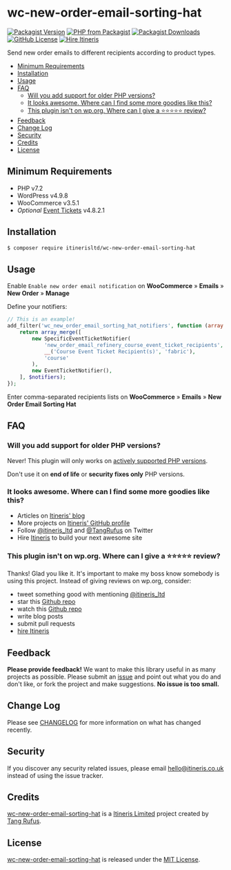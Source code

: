 # wc-new-order-email-sorting-hat

[![Packagist Version](https://img.shields.io/packagist/v/itinerisltd/wc-new-order-email-sorting-hat.svg)](https://packagist.org/packages/itinerisltd/wc-new-order-email-sorting-hat)
[![PHP from Packagist](https://img.shields.io/packagist/php-v/itinerisltd/wc-new-order-email-sorting-hat.svg)](https://packagist.org/packages/itinerisltd/wc-new-order-email-sorting-hat)
[![Packagist Downloads](https://img.shields.io/packagist/dt/itinerisltd/wc-new-order-email-sorting-hat.svg)](https://packagist.org/packages/itinerisltd/wc-new-order-email-sorting-hat)
[![GitHub License](https://img.shields.io/github/license/itinerisltd/wc-new-order-email-sorting-hat.svg)](https://github.com/ItinerisLtd/wc-new-order-email-sorting-hat/blob/master/LICENSE)
[![Hire Itineris](https://img.shields.io/badge/Hire-Itineris-ff69b4.svg)](https://www.itineris.co.uk/contact/)

Send new order emails to different recipients according to product types.

<!-- START doctoc generated TOC please keep comment here to allow auto update -->
<!-- DON'T EDIT THIS SECTION, INSTEAD RE-RUN doctoc TO UPDATE -->


- [Minimum Requirements](#minimum-requirements)
- [Installation](#installation)
- [Usage](#usage)
- [FAQ](#faq)
  - [Will you add support for older PHP versions?](#will-you-add-support-for-older-php-versions)
  - [It looks awesome. Where can I find some more goodies like this?](#it-looks-awesome-where-can-i-find-some-more-goodies-like-this)
  - [This plugin isn't on wp.org. Where can I give a ⭐️⭐️⭐️⭐️⭐️ review?](#this-plugin-isnt-on-wporg-where-can-i-give-a-%EF%B8%8F%EF%B8%8F%EF%B8%8F%EF%B8%8F%EF%B8%8F-review)
- [Feedback](#feedback)
- [Change Log](#change-log)
- [Security](#security)
- [Credits](#credits)
- [License](#license)

<!-- END doctoc generated TOC please keep comment here to allow auto update -->

## Minimum Requirements

- PHP v7.2
- WordPress v4.9.8
- WooCommerce v3.5.1
- *Optional* [Event Tickets](https://wordpress.org/plugins/event-tickets/) v4.8.2.1

## Installation

```bash
$ composer require itinerisltd/wc-new-order-email-sorting-hat
```

## Usage

Enable `Enable new order email notification` on **WooCommerce** » **Emails** » **New Order** » **Manage**

Define your notifiers: 

```php
// This is an example!
add_filter('wc_new_order_email_sorting_hat_notifiers', function (array $notifiers): array {
    return array_merge([
        new SpecificEventTicketNotifier(
            'new_order_email_refinery_course_event_ticket_recipients',
            __('Course Event Ticket Recipient(s)', 'fabric'),
            'course'
        ),
        new EventTicketNotifier(),
    ], $notifiers);
});
```

Enter comma-separated recipients lists on **WooCommerce** » **Emails** » **New Order Email Sorting Hat** 

## FAQ

### Will you add support for older PHP versions?

Never! This plugin will only works on [actively supported PHP versions](https://secure.php.net/supported-versions.php).

Don't use it on **end of life** or **security fixes only** PHP versions.

### It looks awesome. Where can I find some more goodies like this?

- Articles on [Itineris' blog](https://www.itineris.co.uk/blog/)
- More projects on [Itineris' GitHub profile](https://github.com/itinerisltd)
- Follow [@itineris_ltd](https://twitter.com/itineris_ltd) and [@TangRufus](https://twitter.com/tangrufus) on Twitter
- Hire [Itineris](https://www.itineris.co.uk/services/) to build your next awesome site

### This plugin isn't on wp.org. Where can I give a ⭐️⭐️⭐️⭐️⭐️ review?

Thanks! Glad you like it. It's important to make my boss know somebody is using this project. Instead of giving reviews on wp.org, consider:

- tweet something good with mentioning [@itineris_ltd](https://twitter.com/itineris_ltd)
- star this [Github repo](https://github.com/ItinerisLtd/wc-new-order-email-sorting-hat)
- watch this [Github repo](https://github.com/ItinerisLtd/wc-new-order-email-sorting-hat)
- write blog posts
- submit pull requests
- [hire Itineris](https://www.itineris.co.uk/services/)

## Feedback

**Please provide feedback!** We want to make this library useful in as many projects as possible.
Please submit an [issue](https://github.com/ItinerisLtd/wc-new-order-email-sorting-hat/issues/new) and point out what you do and don't like, or fork the project and make suggestions.
**No issue is too small.**

## Change Log

Please see [CHANGELOG](./CHANGELOG.md) for more information on what has changed recently.

## Security

If you discover any security related issues, please email [hello@itineris.co.uk](mailto:hello@itineris.co.uk) instead of using the issue tracker.

## Credits

[wc-new-order-email-sorting-hat](https://github.com/ItinerisLtd/wc-new-order-email-sorting-hat) is a [Itineris Limited](https://www.itineris.co.uk/) project created by [Tang Rufus](https://typist.tech).

## License

[wc-new-order-email-sorting-hat](https://github.com/ItinerisLtd/wc-new-order-email-sorting-hat) is released under the [MIT License](https://opensource.org/licenses/MIT).
